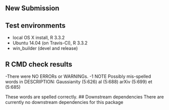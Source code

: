 New Submission
--------------

Test environments
-----------------

-   local OS X install, R 3.3.2
-   Ubuntu 14.04 (on Travis-CI), R 3.3.2
-   win\_builder (devel and release)

R CMD check results
-------------------

-There were NO ERRORs or WARNINGs. -1 NOTE Possibly mis-spelled words in
DESCRIPTION: Gaussianity (5:626) al (5:688) arXiv (5:699) et (5:685)

These words are spelled correctly. \#\# Downstream dependencies There
are currently no downstream dependencies for this package
